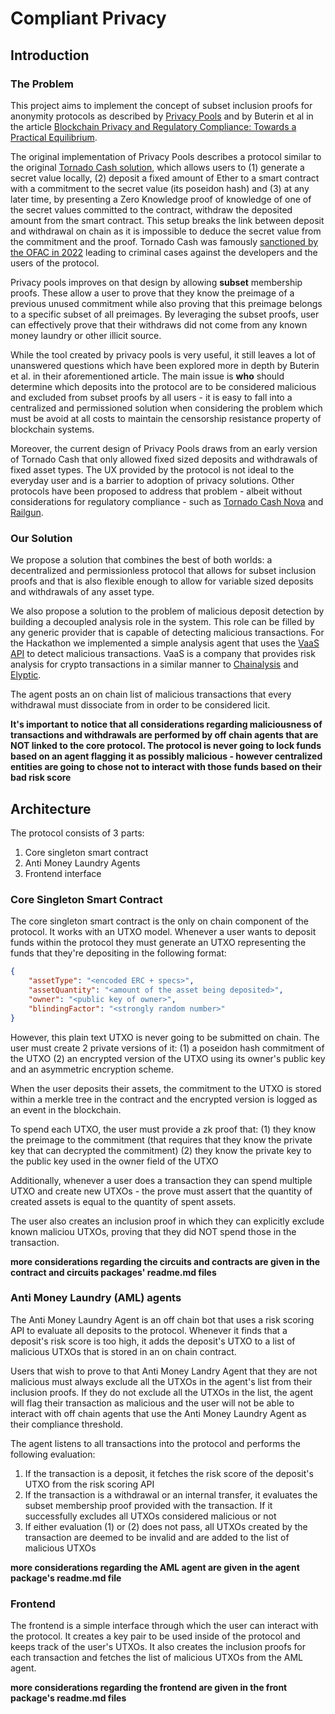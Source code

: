 # Compliant Privacy

## Introduction

### The Problem

This project aims to implement the concept of subset inclusion proofs for anonymity protocols as described by [Privacy Pools](https://www.privacypools.com/) and by Buterin et al in the article [Blockchain Privacy and Regulatory Compliance: Towards a Practical Equilibrium](https://papers.ssrn.com/sol3/papers.cfm?abstract_id=4563364).

The original implementation of Privacy Pools describes a protocol similar to the original [Tornado Cash solution](https://github.com/tornadocash/tornado-core), which allows users to (1) generate a secret value locally, (2) deposit a fixed amount of Ether to a smart contract with a commitment to the secret value (its poseidon hash) and (3) at any later time, by presenting a Zero Knowledge proof of knowledge of one of the secret values committed to the contract, withdraw the deposited amount from the smart contract.
This setup breaks the link between deposit and withdrawal on chain as it is impossible to deduce the secret value from the commitment and the proof. Tornado Cash was famously [sanctioned by the OFAC in 2022](https://www.coindesk.com/policy/2023/10/11/tornado-cash-trading-volumes-nosedived-90-after-us-sanctions/#:~:text=The%20U.S.%20Treasury%20Department's%20Office,malicious%20actors%20to%20launder%20money.) leading to criminal cases against the developers and the users of the protocol.


Privacy pools improves on that design by allowing **subset** membership proofs. These allow a user to prove that they know the preimage of a previous unused commitment while also proving that this preimage belongs to a specific subset of all preimages. By leveraging the subset proofs, user can effectively prove that their withdraws did not come from any known money laundry or other illicit source. 

While the tool created by privacy pools is very useful, it still leaves a lot of unanswered questions which have been explored more in depth by Buterin et al. in their aforementioned article. The main issue is **who** should determine which deposits into the protocol are to be considered malicious and excluded from subset proofs by all users - it is easy to fall into a centralized and permissioned solution when considering the problem which must be avoid at all costs to maintain the censorship resistance property of blockchain systems.

Moreover, the current design of Privacy Pools draws from an early version of Tornado Cash that only allowed fixed sized deposits and withdrawals of fixed asset types. The UX provided by the protocol is not ideal to the everyday user and is a barrier to adoption of privacy solutions. Other protocols have been proposed to address that problem - albeit without considerations for regulatory compliance - such as [Tornado Cash Nova](https://github.com/tornadocash/tornado-nova) and [Railgun](https://www.railgun.org/).

### Our Solution

We propose a solution that combines the best of both worlds: a decentralized and permissionless protocol that allows for subset inclusion proofs and that is also flexible enough to allow for variable sized deposits and withdrawals of any asset type. 

We also propose a solution to the problem of malicious deposit detection by building a decoupled analysis role in the system. This role can be filled by any generic provider that is capable of detecting malicious transactions. For the Hackathon we implemented a simple analysis agent that uses the [VaaS API](https://www.vaas.live/) to detect malicious transactions. VaaS is a company that provides risk analysis for crypto transactions in a similar manner to [Chainalysis](https://www.chainalysis.com/) and [Elyptic](https://www.elliptic.co/).

The agent posts an on chain list of malicious transactions that every withdrawal must dissociate from in order to be considered licit.

**It's important to notice that all considerations regarding maliciousness of transactions and withdrawals are performed by off chain agents that are NOT linked to the core protocol. The protocol is never going to lock funds based on an agent flagging it as possibly malicious - however centralized entities are going to chose not to interact with those funds based on their bad risk score**

## Architecture

The protocol consists of 3 parts:
1. Core singleton smart contract
2. Anti Money Laundry Agents
3. Frontend interface

### Core Singleton Smart Contract

The core singleton smart contract is the only on chain component of the protocol. It works with an UTXO model.
Whenever a user wants to deposit funds within the protocol they must generate an UTXO representing the funds that they're depositing in the following format:
```json
{
    "assetType": "<encoded ERC + specs>",
    "assetQuantity": "<amount of the asset being deposited>",
    "owner": "<public key of owner>",
    "blindingFactor": "<strongly random number>"
}
```

However, this plain text UTXO is never going to be submitted on chain. The user must create 2 private versions of it: (1) a poseidon hash commitment of the UTXO (2) an encrypted version of the UTXO using its owner's public key and an asymmetric encryption scheme.

When the user deposits their assets, the commitment to the UTXO is stored within a merkle tree in the contract and the encrypted version is logged as an event in the blockchain.

To spend each UTXO, the user must provide a zk proof that:
(1) they know the preimage to the commitment (that requires that they know the private key that can decrypted the commitment)
(2) they know the private key to the public key used in the owner field of the UTXO

Additionally, whenever a user does a transaction they can spend multiple UTXO and create new UTXOs - the prove must assert that the quantity of created assets is equal to the quantity of spent assets.

The user also creates an inclusion proof in which they can explicitly exclude known maliciou UTXOs, proving that they did NOT spend those in the transaction.

**more considerations regarding the circuits and contracts are given in the contract and circuits packages' readme.md files**

### Anti Money Laundry (AML) agents

The Anti Money Laundry Agent is an off chain bot that uses a risk scoring API to evaluate all deposits to the protocol. Whenever it finds that a deposit's risk score is too high, it adds the deposit's UTXO to a list of malicious UTXOs that is stored in an on chain contract.

Users that wish to prove to that Anti Money Landry Agent that they are not malicious must always exclude all the UTXOs in the agent's list from their inclusion proofs. If they do not exclude all the UTXOs in the list, the agent will flag their transaction as malicious and the user will not be able to interact with off chain agents that use the Anti Money Laundry Agent as their compliance threshold.

The agent listens to all transactions into the protocol and performs the following evaluation:
1. If the transaction is a deposit, it fetches the risk score of the deposit's UTXO from the risk scoring API
2. If the transaction is a withdrawal or an internal transfer, it evaluates the subset membership proof provided with the transaction. If it successfully excludes all UTXOs considered malicious or not
3. If either evaluation (1) or (2) does not pass, all UTXOs created by the transaction are deemed to be invalid and are added to the list of malicious UTXOs

**more considerations regarding the AML agent are given in the agent package's readme.md file**

### Frontend

The frontend is a simple interface through which the user can interact with the protocol. It creates a key pair to be used inside of the protocol and keeps track of the user's UTXOs. It also creates the inclusion proofs for each transaction and fetches the list of malicious UTXOs from the AML agent.

**more considerations regarding the frontend are given in the front package's readme.md files**